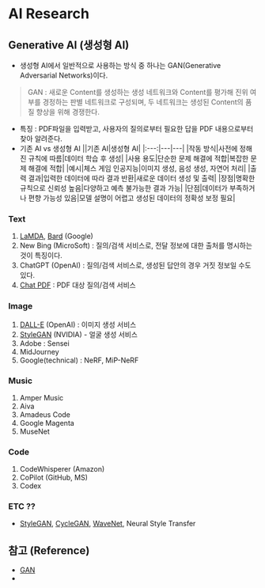 # AI Research

## Generative AI (생성형 AI)

- 생성형 AI에서 일반적으로 사용하는 방식 중 하나는 GAN(Generative Adversarial Networks)이다.
> GAN : 새로운 Content를 생성하는 생성 네트워크와 Content를 평가해 진위 여부를 경정하는 판별 네트워크로 구성되며, 두 네트워크는 생성된 Content의 품질 향상을 위해 경쟁한다.

- 특징 : PDF파일을 입력받고, 사용자의 질의로부터 필요한 답을 PDF 내용으로부터 찾아 알려준다.
- 기존 AI vs 생성형 AI
||기존 AI|생성형 AI|
|:---:|---|---|
|작동 방식|사전에 정해진 규칙에 따름|데이터 학습 후 생성|
|사용 용도|단순한 문제 해결에 적합|복잡한 문제 해결에 적합|
|예시|체스 게임 인공지능|이미지 생성, 음성 생성, 자연어 처리|
|출력 결과|입력한 데이터에 따라 결과 반환|새로운 데이터 생성 및 출력|
|장점|명확한 규칙으로 신뢰성 높음|다양하고 예측 불가능한 결과 가능|
|단점|데이터가 부족하거나 편향 가능성 있음|모델 설명이 어렵고 생성된 데이터의 정확성 보정 필요|

### Text

1. [LaMDA](https://blog.google/technology/ai/lamda/), [Bard](https://bard.google.com/) (Google)
2. New Bing (MicroSoft) : 질의/검색 서비스로, 전달 정보에 대한 출처를 명시하는 것이 특징이다.
3. ChatGPT (OpenAI) : 질의/검색 서비스로, 생성된 답안의 경우 거짓 정보일 수도 있다.
4. [Chat PDF](https://www.chatpdf.com/) : PDF 대상 질의/검색 서비스


### Image
1. [DALL-E](https://openai.com/product/dall-e-2) (OpenAI) : 이미지 생성 서비스
1. [StyleGAN](https://github.com/NVlabs/stylegan) (NVIDIA) - 얼굴 생성 서비스
1. Adobe : Sensei
1. MidJourney
1. Google(technical) : NeRF, MiP-NeRF


### Music

1. Amper Music
2. Aiva
3. Amadeus Code
4. Google Magenta
5. MuseNet


### Code

1. CodeWhisperer (Amazon)
2. CoPilot (GitHub, MS)
3. Codex


### ETC ??
- [StyleGAN](https://github.com/NVlabs/stylegan), [CycleGAN](https://junyanz.github.io/CycleGAN/), [WaveNet](https://www.deepmind.com/blog/wavenet-a-generative-model-for-raw-audio), Neural Style Transfer


## 참고 (Reference)
- [GAN](https://deepai.org/machine-learning-glossary-and-terms/generative-adversarial-network)
- 
